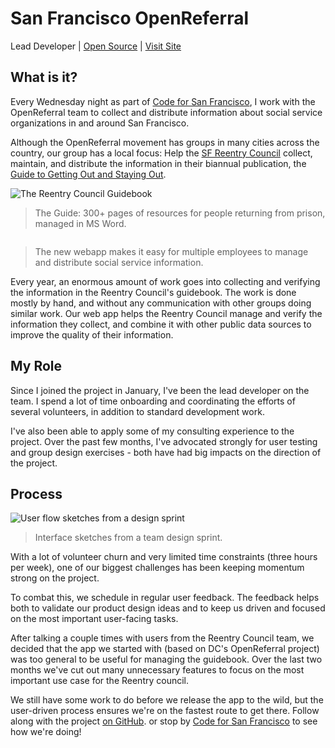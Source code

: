 # San Francisco OpenReferral

Lead Developer | [Open Source] | [Visit Site]

## What is it?

Every Wednesday night as part of [Code for San Francisco],
I work with the OpenReferral team
to collect and distribute
information about social service organizations
in and around San Francisco.

Although the OpenReferral movement has groups
in many cities across the country,
our group has a local focus:
Help the [SF Reentry Council]
collect, maintain, and distribute
the information in their biannual publication,
the [Guide to Getting Out and Staying Out].

<div class="screenshots">
  <aside class="screenshot">
    <img alt="The Reentry Council Guidebook" src="/projects/openreferral/guide.jpg" />
    <blockquote>
      The Guide: 300+ pages of resources for people returning from prison,
      managed in MS Word.
    </blockquote>
  </aside>

  <aside class="screenshot">
    <img alt="" src="/projects/openreferral/webapp.png" />
    <blockquote>
      The new webapp makes it easy for multiple employees
      to manage and distribute social service information.
    </blockquote>
  </aside>
</div>

Every year,
an enormous amount of work goes into collecting and verifying
the information in the Reentry Council's guidebook.
The work is done mostly by hand,
and without any communication with other groups
doing similar work.
Our web app helps the Reentry Council
manage and verify the information they collect,
and combine it with other public data sources
to improve the quality of their information.

## My Role

Since I joined the project in January,
I've been the lead developer on the team.
I spend a lot of time
onboarding and coordinating the efforts of several volunteers,
in addition to standard development work.

I've also been able to apply some of my consulting experience
to the project.
Over the past few months, I've advocated strongly for user testing
and group design exercises -
both have had big impacts on the direction of the project.

## Process

<aside class="full-image">
  <img alt="User flow sketches from a design sprint" src="/projects/openreferral/sprint.jpg" />
  <blockquote>
    Interface sketches from a team design sprint.
  </blockquote>
</aside>

With a lot of volunteer churn
and very limited time constraints (three hours per week),
one of our biggest challenges
has been keeping momentum strong on the project.

To combat this, we schedule in regular user feedback.
The feedback helps both to validate our product design ideas
and to keep us driven and focused on the most important user-facing tasks.

After talking a couple times
with users from the Reentry Council team,
we decided that the app we started with
(based on DC's OpenReferral project)
was too general to be useful for managing the guidebook.
Over the last two months
we've cut out many unnecessary features
to focus on the most important use case
for the Reentry council.

We still have some work to do before we release the app to the wild,
but the user-driven process ensures we're on the fastest route to get there.
Follow along with the project [on GitHub][open source].
or stop by [Code for San Francisco] to see how we're doing!


[Visit Site]: http://openreferral.org/
[Open Source]: https://github.com/sfbrigade/sf-openreferral/
[Code for San Francisco]: http://codeforsanfrancisco.org/
[SF Reentry Council]: http://sfgov2.org/index.aspx?page=4663
[Guide to Getting Out and Staying Out]: http://sfgov2.org/ftp/_gfx/reentry/documents/Getting-Out-Staying-Out.pdf
